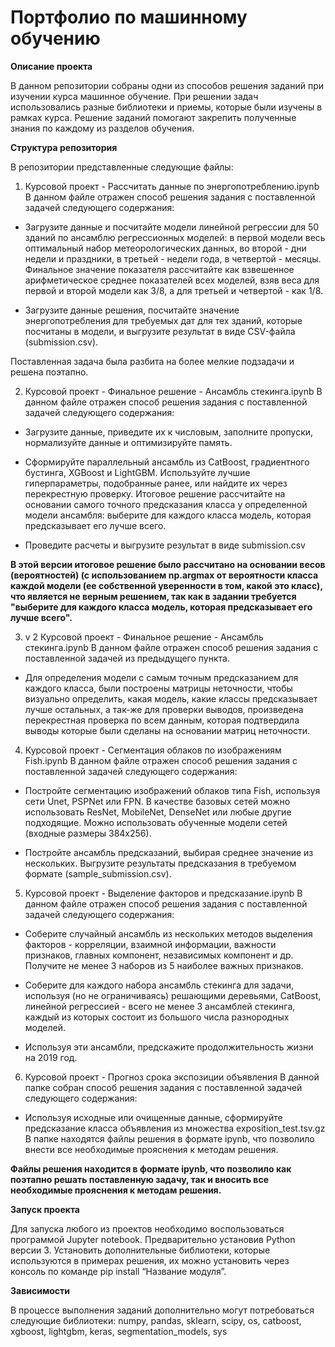 # Портфолио по машинному обучению

__Описание проекта__

В данном репозитории собраны одни из способов решения заданий при изучении курса машинное обучение. При решении задач использовались разные библиотеки и приемы, которые были изучены в рамках курса. Решение заданий помогают закрепить полученные знания по каждому из разделов обучения.

__Структура репозитория__

В репозитории представленные следующие файлы:
1. Курсовой проект -  Рассчитать данные по энергопотреблению.ipynb 
В данном файле отражен способ решения задания с поставленной задачей следующего содержания:

* Загрузите данные и посчитайте модели линейной регрессии для 50 зданий по ансамблю регрессионных моделей: в первой модели весь оптимальный набор метеорологических данных, во второй - дни недели и праздники, в третьей - недели года, в четвертой - месяцы. Финальное значение показателя рассчитайте как взвешенное арифметическое среднее показателей всех моделей, взяв веса для первой и второй модели как 3/8, а для третьей и четвертой - как 1/8.

* Загрузите данные решения, посчитайте значение энергопотребления для требуемых дат для тех зданий, которые посчитаны в модели, и выгрузите результат в виде CSV-файла (submission.csv).

Поставленная задача была разбита на более мелкие подзадачи и решена поэтапно. 

2. Курсовой проект - Финальное решение - Ансамбль стекинга.ipynb 
В данном файле отражен способ решения задания с поставленной задачей следующего содержания:

* Загрузите данные, приведите их к числовым, заполните пропуски, нормализуйте данные и оптимизируйте память.

* Сформируйте параллельный ансамбль из CatBoost, градиентного бустинга, XGBoost и LightGBM. Используйте лучшие гиперпараметры, подобранные ранее, или найдите их через перекрестную проверку. Итоговое решение рассчитайте на основании самого точного предсказания класса у определенной модели ансамбля: выберите для каждого класса модель, которая предсказывает его лучше всего.

* Проведите расчеты и выгрузите результат в виде submission.csv

__В этой версии итоговое решение было рассчитано на основании весов (вероятностей) (с использованием np.argmax от вероятности класса каждой модели (ее собственной уверенности в том, какой это класс), что является не верным решением, так как в задании требуется "выберите для каждого класса модель, которая предсказывает его лучше всего".__

3. v 2 Курсовой проект - Финальное решение - Ансамбль стекинга.ipynb 
В данном файле отражен способ решения задания с поставленной задачей из предыдущего пункта. 

* Для определения модели с самым точным предсказанием для каждого класса, были построены матрицы неточности, чтобы визуально определить, какая модель, какие классы предсказывает лучше остальных, а так-же для проверки выводов, произведена перекрестная проверка по всем данным, которая подтвердила выводы которые были сделаны на основании матриц неточности.

4. Курсовой проект - Сегментация облаков по изображениям Fish.ipynb 
В данном файле отражен способ решения задания с поставленной задачей следующего содержания:

* Постройте сегментацию изображений облаков типа Fish, используя сети Unet, PSPNet или FPN. В качестве базовых сетей можно использовать ResNet, MobileNet, DenseNet или любые другие подходящие. Можно использовать обученные модели сетей (входные размеры 384х256).

* Постройте ансамбль предсказаний, выбирая среднее значение из нескольких. Выгрузите результаты предсказания в требуемом формате (sample_submission.csv).

5. Курсовой проект - Выделение факторов и предсказание.ipynb 
В данном файле отражен способ решения задания с поставленной задачей следующего содержания:

* Соберите случайный ансамбль из нескольких методов выделения факторов - корреляции, взаимной информации, важности признаков, главных компонент, независимых компонент и др. Получите не менее 3 наборов из 5 наиболее важных признаков.

* Соберите для каждого набора ансамбль стекинга для задачи, используя (но не ограничиваясь) решающими деревьями, CatBoost, линейной регрессией - всего не менее 3 ансамблей стекинга, каждый из которых состоит из большого числа разнородных моделей.

* Используя эти ансамбли, предскажите продолжительность жизни на 2019 год.

6. Курсовой проект - Прогноз срока экспозиции объявления 
В данной папке собран способ решения задания с поставленной задачей следующего содержания:
* Используя исходные или очищенные данные, сформируйте предсказание класса объявления из множества exposition_test.tsv.gz
В папке находятся файлы решения в формате ipynb, что позволило внести все необходимые прояснения к методам решения. 

__Файлы решения находится в формате ipynb, что позволило как поэтапно решать поставленную задачу, так и вносить все необходимые прояснения к методам решения.__

__Запуск проекта__

Для запуска любого из проектов необходимо воспользоваться программой Jupyter notebook. Предварительно установив Python версии 3. Установить дополнительные библиотеки, которые используются в примерах решения, их можно установить через консоль по команде pip install “Название модуля”.

__Зависимости__

В процессе выполнения заданий дополнительно могут потребоваться следующие библиотеки: numpy, pandas, sklearn, scipy, os, catboost, xgboost, lightgbm, keras, segmentation_models, sys
